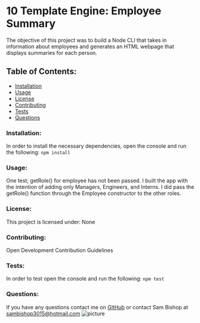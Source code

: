 # 10 Template Engine: Employee Summary  
The objective of this project was to build a Node CLI that takes in information about employees and generates an HTML webpage that displays summaries for each person.
## Table of Contents:
* [Installation](#installation)
* [Usage](#usage)
* [License](#license)
* [Contributing](#contributing)
* [Tests](#tests)
* [Questions](#questions)
### Installation:
In order to install the necessary dependencies, open the console and run the following:
```npm install```
### Usage:
One test; getRole() for employee has not been passed. I built the app with the intention of adding only Managers, Engineers, and Interns. I did pass the getRole() function through the Employee constructor to the other roles. 
### License:
This project is licensed under:
None
### Contributing:
Open Development Contribution Guidelines
### Tests:
In order to test open the console and run the following:
```npm test```
### Questions:
If you have any questions contact me on [GitHub](https://github.com/sambishop3015) or contact 
Sam Bishop at sambishop3015@hotmail.com
![picture](https://github.com/sambishop3015.png?size=80)